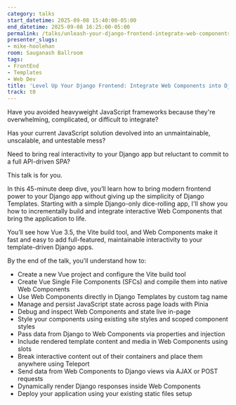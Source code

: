 ```yaml
---
category: talks
start_datetime: 2025-09-08 15:40:00-05:00
end_datetime: 2025-09-08 16:25:00-05:00
permalink: /talks/unleash-your-django-frontend-integrate-web-components-into-django-templates-with-vue/
presenter_slugs:
- mike-hoolehan
room: Sauganash Ballroom
tags:
- FrontEnd
- Templates
- Web Dev
title: 'Level Up Your Django Frontend: Integrate Web Components into Django Templates with Vue'
track: t0
---
```


Have you avoided heavyweight JavaScript frameworks because they're overwhelming, complicated, or difficult to integrate? 

Has your current JavaScript solution devolved into an unmaintainable, unscalable, and untestable mess? 

Need to bring real interactivity to your Django app but reluctant to commit to a full API-driven SPA? 

This talk is for you.

In this 45-minute deep dive, you’ll learn how to bring modern frontend power to your Django app without giving up the simplicity of Django Templates. Starting with a simple Django-only dice-rolling app, I'll show you how to incrementally build and integrate interactive Web Components that bring the application to life.

You’ll see how Vue 3.5, the Vite build tool, and Web Components make it fast and easy to add full-featured, maintainable interactivity to your template-driven Django apps.

By the end of the talk, you'll understand how to:

 * Create a new Vue project and configure the Vite build tool
 * Create Vue Single File Components (SFCs) and compile them into native Web Components
 * Use Web Components directly in Django Templates by custom tag name
 * Manage and persist JavaScript state across page loads with Pinia
 * Debug and inspect Web Components and state live in-page
 * Style your components using existing site styles and scoped component styles
 * Pass data from Django to Web Components via properties and injection
 * Include rendered template content and media in Web Components using slots
 * Break interactive content out of their containers and place them anywhere using Teleport
 * Send data from Web Components to Django views via AJAX or POST requests
 * Dynamically render Django responses inside Web Components
 * Deploy your application using your existing static files setup
